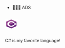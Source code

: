 
- 👩🏻‍💻 ADS

<div style="display: inline_block"><br>
    <img align="center" alt="csharp" height="30" width="40" src="https://raw.githubusercontent.com/devicons/devicon/master/icons/csharp/csharp-original.svg">
</div><br>
<div style="display:inline_block">
    <p>
        C# is my favorite language!
    </p>
</div>

